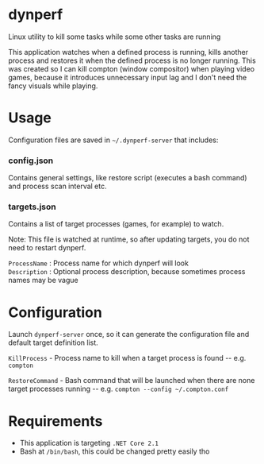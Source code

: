 # dynperf
Linux utility to kill some tasks while some other tasks are running

This application watches when a defined process is running, kills another process and restores it when the defined process is no longer running.
This was created so I can kill compton (window compositor) when playing video games, because it introduces unnecessary input lag and I don't need the fancy visuals while playing.

# Usage
Configuration files are saved in `~/.dynperf-server` that includes:
### config.json
Contains general settings, like restore script (executes a bash command) and process scan interval etc.
    
### targets.json
Contains a list of target processes (games, for example) to watch.    

Note: This file is watched at runtime, so after updating targets, you do not need to restart dynperf.

`ProcessName` : Process name for which dynperf will look    
`Description` : Optional process description, because sometimes process names may be vague

# Configuration
Launch `dynperf-server` once, so it can generate the configuration file and default target definition list.

`KillProcess` - Process name to kill when a target process is found -- e.g. `compton`

`RestoreCommand` - Bash command that will be launched when there are none target processes running -- e.g. `compton --config ~/.compton.conf`

# Requirements
- This application is targeting `.NET Core 2.1`
- Bash at `/bin/bash`, this could be changed pretty easily tho
